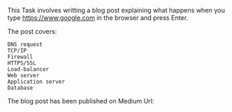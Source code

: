 This Task involves writting a blog post explaining what happens when you type https://www.google.com in the browser and press Enter.

The post covers:

    DNS request
    TCP/IP
    Firewall
    HTTPS/SSL
    Load-balancer
    Web server
    Application server
    Database

The blog post has been published on Medium
Url: 
